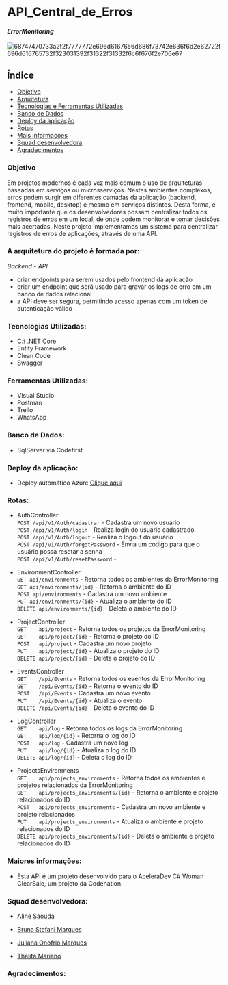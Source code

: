 # API_Central_de_Erros
#### *ErrorMonitoring*

![68747470733a2f2f7777772e696d6167656d686f73742e636f6d2e62722f696d616765732f323031392f31322f31332f6c6f676f2e706e67](https://user-images.githubusercontent.com/37166588/88711265-4f553700-d0ee-11ea-8cbe-e822fd452230.png)

## Índice
- [Objetivo](#objetivo)
- [Arquitetura](#arquitetura)
- [Tecnologias e Ferramentas Utilizadas](#tecnologias)
- [Banco de Dados](#bd)
- [Deploy da aplicação](#deploy)
- [Rotas](#rotas)
- [Mais informações](#more)
- [Squad desenvolvedora](#squad)
- [Agradecimentos](#objetivo)

### Objetivo <a name="objetivo"></a>
Em projetos modernos é cada vez mais comum o uso de arquiteturas baseadas em serviços ou microsserviços. 
Nestes ambientes complexos, erros podem surgir em diferentes camadas da aplicação (backend, frontend, mobile, desktop) e mesmo em serviços distintos. 
Desta forma, é muito importante que os desenvolvedores possam centralizar todos os registros de erros em um local, de onde podem monitorar e tomar decisões mais acertadas. 
Neste projeto implementamos um sistema para centralizar registros de erros de aplicações, através de uma API.

### A arquitetura do projeto é formada por: <a name="arquitetura"></a>

*Backend - API*
- criar endpoints para serem usados pelo frontend da aplicação
- criar um endpoint que será usado para gravar os logs de erro em um banco de dados relacional
- a API deve ser segura, permitindo acesso apenas com um token de autenticação válido

### Tecnologias Utilizadas: <a name="tecnologias"></a>
- C# .NET Core
- Entity Framework
- Clean Code
- Swagger

### Ferramentas Utilizadas: <a name="ferramentas"></a>
- Visual Studio
- Postman
- Trello
- WhatsApp

### Banco de Dados: <a name="bd"></a>
- SqlServer via Codefirst

### Deploy da aplicação: <a name="deploy"></a>
- Deploy automático Azure [Clique aqui](https://errormonitoring.azurewebsites.net/swagger/index.html)

### Rotas: <a name="rotas"></a>

- AuthController<br/>
`POST /api/v1/Auth/cadastrar` - Cadastra um novo usuário<br/>
`POST /api/v1/Auth/login` - Realiza login do usuário cadastrado<br/>
`POST /api/v1/Auth/logout` - Realiza o logout do usuário<br/>
`POST /api/v1/Auth/forgotPassword` - Envia um codigo para que o usuário possa resetar a senha<br/>
`POST /api/v1/Auth/resetPassword` -<br/>

- EnvironmentController<br/>
`GET api/environments` - Retorna todos os ambientes da ErrorMonitoring<br/>
`GET api/environments/{id}` - Retorna o ambiente do ID<br/>
`POST api/environments` - Cadastra um novo ambiente<br/>
`PUT api/environments/{id}` - Atualiza o ambiente do ID<br/>
`DELETE api/environments/{id}` - Deleta o ambiente do ID<br/>

- ProjectController<br/>
`GET 	api/project` - Retorna todos os projetos da ErrorMonitoring<br/>
`GET 	api/project/{id}` - Retorna o projeto do ID<br/>
`POST 	api/project` - Cadastra um novo projeto<br/>
`PUT 	api/project/{id}` - Atualiza o projeto do ID<br/>
`DELETE	api/project/{id}` - Deleta o projeto do ID<br/>

- EventsController<br/>
`GET 	/api/Events` - Retorna todos os eventos da ErrorMonitoring<br/>
`GET 	/api/Events/{id}` - Retorna o evento do ID<br/>
`POST 	/api/Events` - Cadastra um novo evento<br/>
`PUT 	/api/Events/{id}` - Atualiza o evento<br/>
`DELETE	/api/Events/{id}` - Deleta o evento do ID<br/>

- LogController<br/>
`GET 	api/log`	- Retorna todos os logs da ErrorMonitoring<br/>
`GET 	api/log/{id}` - Retorna o log do ID<br/>
`POST 	api/log` - Cadastra um novo log<br/> 
`PUT 	api/log/{id}` - Atualiza o log do ID<br/>
`DELETE	api/log/{id}` - Deleta o log do ID<br/>

- ProjectsEnvironments<br/>
`GET 	api/projects_environments` - Retorna todos os ambientes e projetos relacionados da ErrorMonitoring<br/>
`GET 	api/projects_environments/{id}`	- Retorna o ambiente e projeto relacionados do ID<br/>
`POST 	api/projects_environments` - Cadastra um novo ambiente e projeto relacionados<br/>
`PUT 	api/projects_environments` - Atualiza o ambiente e projeto relacionados do ID<br/>
`DELETE	api/projects_environments/{id}`	- Deleta o ambiente e projeto relacionados do ID<br/>

### Maiores informações: <a name="more"></a>
- Esta API é um projeto desenvolvido para o AceleraDev C# Woman ClearSale, um projeto da Codenation.

### Squad desenvolvedora: <a name="squad"></a>

- [Aline Saouda](https://www.linkedin.com/in/aline-saouda-42242856/)

- [Bruna Stefani Marques](https://www.linkedin.com/in/bruna-stefani-marques-736a58b1/)	

- [Juliana Onofrio Marques](https://www.linkedin.com/in/julianaonofrio/)

- [Thalita Mariano](https://www.linkedin.com/in/thalita-mariano-971b48172/)

### Agradecimentos: <a name="agradecimentos"></a>
